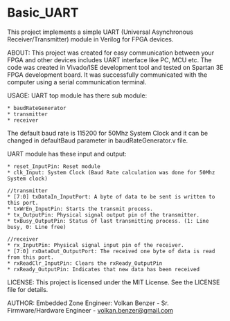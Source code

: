 # Basic_UART
This project implements a simple UART (Universal Asynchronous Receiver/Transmitter) module in Verilog for FPGA devices.

ABOUT:
This project was created for easy communication between your FPGA and other devices includes UART interface like PC, MCU etc. 
The code was created in Vivado/ISE development tool and tested on Spartan 3E FPGA development board. It was successfully communicated with the computer using a serial communication terminal.

USAGE:
UART top module has there sub module:

	* baudRateGenerator
	* transmitter
	* receiver

The default baud rate is 115200 for 50Mhz System Clock and it can be changed in defaultBaud parameter in baudRateGenerator.v file.

UART module has these input and output:

	* reset_InputPin: Reset module
	* clk_Input: System Clock (Baud Rate calculation was done for 50Mhz System clock)	

	//transmitter 
	* [7:0] txDataIn_InputPort: A byte of data to be sent is written to this port.
	* txWrEn_InputPin: Starts the transmit process.
	* tx_OutputPin: Physical signal output pin of the transmitter.
	* txBusy_OutputPin: Status of last transmitting process. (1: Line busy, 0: Line free)    

	//receiver
	* rx_InputPin: Physical signal input pin of the receiver.
	* [7:0] rxDataOut_OutputPort: The received one byte of data is read from this port.
	* rxReadClr_InputPin: Clears the rxReady_OutputPin
	* rxReady_OutputPin: Indicates that new data has been received

LICENSE:
This project is licensed under the MIT License. See the LICENSE file for details.

AUTHOR:
Embedded Zone
Engineer: Volkan Benzer - Sr. Firmware/Hardware Engineer - volkan.benzer@gmail.com 
